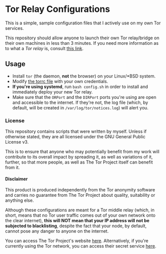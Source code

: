 # Tor Relay Configurations

This is a simple, sample configuration files that I actively use on my own Tor services.

This repository should allow anyone to launch their own Tor relay/bridge on their own machines in less than 3 minutes. If you need more information as to what a *Tor relay* is, consult [this link](https://community.torproject.org/relay/).

## Usage

* Install `tor` (the daemon, **not** the browser) on your Linux/*BSD system.
* Modify [the torrc file](etc/tor/torrc) with your own credentials.
* **If you're using systemd**, run `bash config.sh` in order to install and immediately deploy your new Tor relay.
* Make sure that the `ORPort` and the `DIRPort` ports you're using are open and accessible to the internet. If they're not, the log file (which, by default, will be created in `/var/log/tor/notices.log`) will alert you.

### License

This repository contains scripts that were written by myself. Unless if otherwise stated, they are all licensed under the GNU General Public License v3.

This is to ensure that anyone who may potentially benefit from my work will contribute to its overall impact by spreading it, as well as variations of it, further, so that more people, as well as The Tor Project itself can benefit from it.

#### Disclaimer

This product is produced independently from the Tor anonymity software and carries no guarantee from The Tor Project about quality, suitability or anything else.

Although these configurations are meant for a Tor middle relay (which, in short, means that no Tor user traffic comes out of your own network onto the clear internet), **this will NOT mean that your IP address will not be subjected to blacklisting**, despite the fact that your node, by default, cannot pose any danger to anyone on the internet.

You can access The Tor Project's website [here](https://www.torproject.org/). Alternatively, if you're currently using the Tor network, you can access their secret service [here](https://expyuzz4wqqyqhjn.onion).
